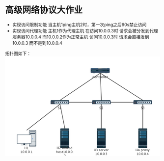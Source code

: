 # 高级网络协议大作业
- 实现访问限制功能 当主机1ping主机2时，第一次ping之后60s禁止访问
- 实现访问代理功能 主机1作为代理主机 在访问10.0.0.3时 请求会被分发到代理服务器10.0.0.4 而10.0.0.2作为正常主机 访问10.0.0.3时 请求会直接发到10.0.0.3 而不是到10.0.0.4

拓扑图如下：
![拓扑图](./topo.png)
